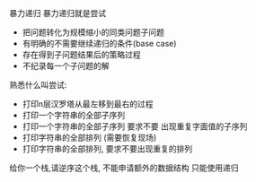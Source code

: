 暴力递归
暴力递归就是尝试
- 把问题转化为规模缩小的同类问题子问题
- 有明确的不需要继续递归的条件(base case)
- 存在得到子问题结果后的策略过程
- 不纪录每一个子问题的解



熟悉什么叫尝试:
- 打印n层汉罗塔从最左移到最右的过程
- 打印一个字符串的全部子序列
- 打印一个字符串的全部子序列 要求不要 出现重复字面值的子序列
- 打印字符串的全部排列 (需要恢复现场)
- 打印字符串的全部排列, 要求不要出现重复的排列


给你一个栈,请逆序这个栈,
不能申请额外的数据结构
只能使用递归
